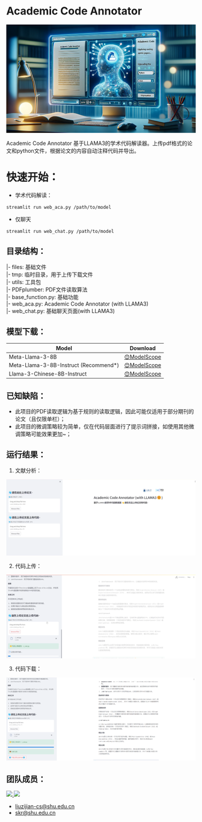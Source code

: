 # Academic Code Annotator

![](./files/pic/readme_1.webp)

Academic Code Annotator 基于LLAMA3的学术代码解读器。上传pdf格式的论文和python文件，根据论文的内容自动注释代码并导出。

# 快速开始：

- 学术代码解读：
```shell
streamlit run web_aca.py /path/to/model
```

- 仅聊天
```shell
streamlit run web_chat.py /path/to/model
```

## 目录结构：

|- files: 基础文件\
|- tmp: 临时目录，用于上传下载文件\
|- utils: 工具包\
    |- PDFplumber: PDF文件读取算法\
    |- base_function.py: 基础功能\
|- web_aca.py: Academic Code Annotator (with LLAMA3)\
|- web_chat.py: 基础聊天页面(with LLAMA3)

## 模型下载：
| Model                                 | Download                                                                          |
|---------------------------------------|-----------------------------------------------------------------------------------|
| Meta-Llama-3-8B                       | [😊ModelScope](https://modelscope.cn/models/LLM-Research/Meta-Llama-3-8B/summary) |
| Meta-Llama-3-8B-Instruct (Recommend*) |[😊ModelScope](https://modelscope.cn/models/LLM-Research/Meta-Llama-3-8B-Instruct/summary)|
|Llama-3-Chinese-8B-Instruct|[😊ModelScope](https://modelscope.cn/models/ChineseAlpacaGroup/llama-3-chinese-8b-instruct/summary)|

## 已知缺陷：
- 此项目的PDF读取逻辑为基于规则的读取逻辑，因此可能仅适用于部分期刊的论文（且仅限单栏）；
- 此项目的微调策略较为简单，仅在代码层面进行了提示词拼接，如使用其他微调策略可能效果更加~；


## 运行结果：
1. 文献分析：

![](./files/pic/readme_result_2.png)

2. 代码上传：

![](./files/pic/readme_result_3.png)


3. 代码下载：

![](./files/pic/readme_result_4.png)

## 团队成员：

<a href="https://github.com/liuzijian-cs/AcademicCodeAnnotator/graphs/contributors">
  <img src="https://contrib.rocks/image?repo=liuzijian-cs/AcademicCodeAnnotator" />
</a>

<a href="https://github.com/liuzijian-cs/AcademicCodeAnnotator/graphs/contributors">
  <img src="https://contrib.rocks/image?repo=OneMiTang/AcademicCodeAnnotator" />
</a>

- liuzijian-cs@shu.edu.cn
- skr@shu.edu.cn